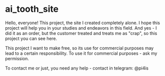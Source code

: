 # ai_tooth_site
Hello, everyone!
This project, the site I created completely alone. 
I hope this project will help you in your studies and endeavors in this field. 
And yes - I did it as an order, but the customer treated and treats me as "crap", so this project you can see here.

This project I want to make free, so its use for commercial purposes may lead to a certain responsibility. 
To use it for commercial purposes - ask my permission.

To contact me or just, you need any help - contact in telegram: @pi4is
